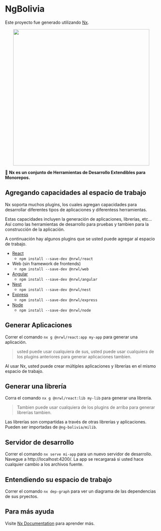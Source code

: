 # NgBolivia

Este proyecto fue generado utilizando [Nx](https://nx.dev).

<p align="center"><img src="https://raw.githubusercontent.com/nrwl/nx/master/nx-logo.png" width="450"></p>

🔎 **Nx es un conjunto de Herramientas de Desarrollo Extendibles para Monorepos.**

## Agregando capacidades al espacio de trabajo

Nx soporta muchos plugins, los cuales agregan capacidades para desarrollar diferentes tipos de aplicaciones y diferentess herramientas.

Estas capacidades incluyen la generación de aplicaciones, librerías, etc... Así como las herramientas de desarrollo para pruebas y tambien para la construcción de la aplicación.

A continuación hay algunos plugins que se usted puede agregar al espacio de trabajo.

- [React](https://reactjs.org)
  - `npm install --save-dev @nrwl/react`
- Web (sin framework de frontends)
  - `npm install --save-dev @nrwl/web`
- [Angular](https://angular.io)
  - `npm install --save-dev @nrwl/angular`
- [Nest](https://nestjs.com)
  - `npm install --save-dev @nrwl/nest`
- [Express](https://expressjs.com)
  - `npm install --save-dev @nrwl/express`
- [Node](https://nodejs.org)
  - `npm install --save-dev @nrwl/node`

## Generar Aplicaciones

Correr el comando `nx g @nrwl/react:app my-app` para generar una aplicación.

> usted puede usar cualquiera de sus, usted puede usar cualquiera de los plugins anteriores para generar aplicaciones tambien.

Al usar Nx, usted puede crear múltiples aplicaciones y librerías en el mismo espacio de trabajo.

## Generar una librería

Corra el comando `nx g @nrwl/react:lib my-lib` para generar una librería.

> Tambien puede usar cualquiera de los plugins de arriba para generar librerías tambien.

Las librerías son compartidas a través de otras librerías y aplicaciones. Pueden ser importadas de `@ng-bolivia/milib`.

## Servidor de desarrollo

Correr el comando `nx serve mi-app` para un nuevo servidor de desarrollo. Navegue a http://localhost:4200/. La app se recargaraá si usted hace cualquier cambio a los archivos fuente.

## Entendiendo su espacio de trabajo

Correr el comando `nx dep-graph` para ver un diagrama de las dependencias de sus pryectos.

## Para más ayuda

Visite [Nx Documentation](https://nx.dev) para aprender más.

